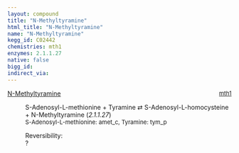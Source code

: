 ```yaml
---
layout: compound
title: "N-Methyltyramine"
html_title: "N-Methyltyramine"
name: "N-Methyltyramine"
kegg_id: C02442
chemistries: mth1
enzymes: 2.1.1.27
native: false
bigg_id:
indirect_via:
---
```

<dl><dt class='rs-product'><a href='{{ site.url }}{{ site.baseurl }}/compounds/C02442' class='link-dark' data-bs-toggle='tooltip' data-bs-html='true' data-bs-title='KEGG: C02442'>N-Methyltyramine</a><span style='float: right; max-width: 40%'><a href='{{ site.url }}{{ site.baseurl }}/chemistries/mth1' class='link-dark opacity-50' style='font-size: small; word-wrap: anywhere;'>mth1</a></span></dt><dd><p>S-Adenosyl-L-methionine + Tyramine &#8644; S-Adenosyl-L-homocysteine + N-Methyltyramine (<i>2.1.1.27</i>)<br /><span style='font-size: small;'><span data-bs-toggle='tooltip' data-bs-html='true' data-bs-title='KEGG: C00019'>S-Adenosyl-L-methionine</span>: amet_c, <span data-bs-toggle='tooltip' data-bs-html='true' data-bs-title='KEGG: C00483'>Tyramine</span>: tym_p</span><br /><div class="reversibility_info">Reversibility: <div class="progress"><div class="progress-bar bg-light" role="progressbar" style="width: 100%" aria-valuenow="0" aria-valuemin="0" aria-valuemax="100"></div></div><span>?</span><div class="progress"><div class="progress-bar bg-light" role="progressbar" style="width: 100%" aria-valuenow="0" aria-valuemin="0" aria-valuemax="10"></div></div></div></p><dl></dl></dd></dl>